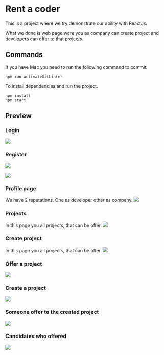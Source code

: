 # Rent a coder
This is a project where we try demonstrate our ability with ReactJs.

What we done is web page were you as company can create project and developers can offer to that projects.

## Commands 
If you have Mac you need to run the following command to commit:
```
npm run activateGitLinter
```

To install dependencies and run the project.
```
npm install
npm start
```

## Preview
### Login
![](./ReadmeImages/login.png)

### Register
![](./ReadmeImages/register.png)

![](./ReadmeImages/registerJohn.png)

### Profile page

We have 2 reputations. One as developer other as company.
![](./ReadmeImages/profilePage.png)

### Projects 

In this page you all projects, that can be offer.
![](./ReadmeImages/projectsToOffer.png)

### Create project
In this page you all projects, that can be offer.
![](./ReadmeImages/projectsToOffer.png)

### Offer a project
![](./ReadmeImages/offerToProject.png)

### Create a project
![](./ReadmeImages/createProject.png)

### Someone offer to the created project
![](./ReadmeImages/createdProjectOffered.png)

### Candidates who offered
![](./ReadmeImages/candidatesPage.png)